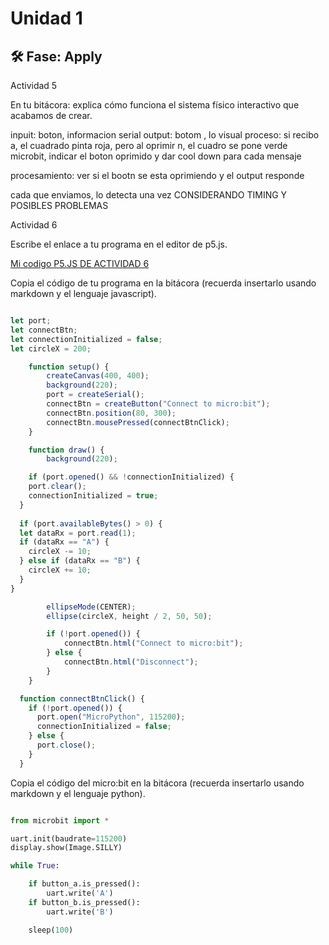 # Unidad 1

## 🛠 Fase: Apply

Actividad 5

En tu bitácora: explica cómo funciona el sistema físico interactivo que acabamos de crear.

inpuit: boton, informacion serial
output: botom , lo visual
proceso: si recibo a, el cuadrado pinta roja, pero al oprimir n, el cuadro se pone verde
microbit, indicar el boton oprimido y dar cool down para cada mensaje

procesamiento: ver si el bootn se esta oprimiendo y el output responde

cada que enviamos, lo detecta una vez
 CONSIDERANDO TIMING Y POSIBLES PROBLEMAS

Actividad 6

Escribe el enlace a tu programa en el editor de p5.js.

[Mi codigo P5.JS DE ACTIVIDAD 6](https://editor.p5js.org/pinwinasio480/sketches/K-A8Z8I7Q)

Copia el código de tu programa en la bitácora (recuerda insertarlo usando markdown y el lenguaje javascript).

```Javascript

let port;
let connectBtn;
let connectionInitialized = false;
let circleX = 200;

    function setup() {
        createCanvas(400, 400);
        background(220);
        port = createSerial();
        connectBtn = createButton("Connect to micro:bit");
        connectBtn.position(80, 300);
        connectBtn.mousePressed(connectBtnClick);
    }

    function draw() {
        background(220);

    if (port.opened() && !connectionInitialized) {
    port.clear();
    connectionInitialized = true;
  }
      
  if (port.availableBytes() > 0) {
  let dataRx = port.read(1);
  if (dataRx == "A") {
    circleX -= 10; 
  } else if (dataRx == "B") {
    circleX += 10; 
  }
}

        ellipseMode(CENTER);
        ellipse(circleX, height / 2, 50, 50);

        if (!port.opened()) {
            connectBtn.html("Connect to micro:bit");
        } else {
            connectBtn.html("Disconnect");
        }
    }

  function connectBtnClick() {
    if (!port.opened()) {
      port.open("MicroPython", 115200);
      connectionInitialized = false;
    } else {
      port.close();
    }
  }
```

Copia el código del micro:bit en la bitácora (recuerda insertarlo usando markdown y el lenguaje python).

```Python

from microbit import *

uart.init(baudrate=115200)
display.show(Image.SILLY)

while True:

    if button_a.is_pressed():
        uart.write('A')
    if button_b.is_pressed():
        uart.write('B')

    sleep(100)
```
      
